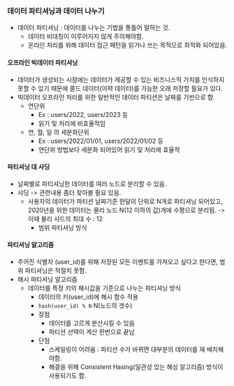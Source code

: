 ### 데이터 파티셔닝과 데이터 나누기
* 데이터 파티셔닝 : 데이터를 나누는 기법을 통틀어 말하는 것.
  * 데이터 비대칭이 이루어지지 않게 주의해야함.
  * 온라인 처리를 위해 데이터 접근 패턴을 읽거나 쓰는 목적으로 최적화 되어있음.
#### 오프라인 빅데이터 파티셔닝
* 데이터가 생성되는 시점에는 데이터가 제공할 수 있는 비즈니스적 가치를 인식하지 못할 수 있기 때문에 콜드 데이터(이력 데이터)를 가능한 오래 저장할 필요가 있다.
* 빅데이터 오프라인 처리를 위한 일반적인 데이터 파티션은 날짜를 기반으로 함.
  * 연단위
    * Ex : users/2022, users/2023 등
    * 읽기 및 처리에 비효율적임
  * 연, 월, 일 의 세분화단위
    * Ex : users/2022/01/01, users/2022/01/02 등
    * 연단위 방법보다 세분화 되어있어 읽기 및 처리에 효율적
#### 파티셔닝 대 샤딩
* 날짜별로 파티셔닝한 데이터를 여러 노드로 분리할 수 있음.
* 샤딩 -> 관련내용 좀더 찾아볼 필요 있음.
  * 사용자의 데이터가 파티션 날짜기준 한달의 단위로 N개로 파티셔닝 되어있고, 2020년을 위한 데이터는 물리 노드 N(12 이하의 값)개에 수평으로 분리됨. -> 이때 물리 샤드의 최대 수 : 12
    * 범위 파티셔닝 방식
#### 파티셔닝 알고리즘
* 주어진 식별자 (user_id)를 위해 저장된 모든 이벤트를 가져오고 싶다고 한다면, 범위 파티셔닝은 적절치 못함.
* 해시 파티셔닝 알고리즘
  * 데이터를 특정 키의 해시값을 기준으로 나누는 파티셔닝 방식
    * 데이터의 키(user_id)에 해시 함수 적용
    * `hash(user_id) % N` N(노드의 갯수)
    * 장점
      * 데이터를 고르게 분산시킬 수 있음
      * 파티션 선택이 계산 한번으로 끝남
    * 단점
      * 스케일링이 어려움 : 파티션 수가 바뀌면 대부분의 데이터를 재 배치해야함.
      * 해결을 위해 Consistent Hasing(일관성 있는 해싱 알고리즘) 방식이 사용되기도 함.

